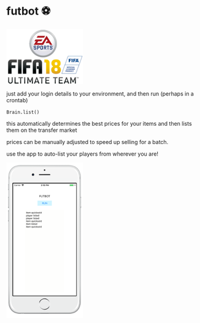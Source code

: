 # futbot ⚽
<img src="preview/fifa_logo.png" width=200/>

just add your login details to your environment, and then run (perhaps in a crontab)
```
Brain.list()
```
this automatically determines the best prices for your items and then lists them on the transfer market

prices can be manually adjusted to speed up selling for a batch.

use the app to auto-list your players from wherever you are!

<img src="preview/phone_preview.png" width=200/>

